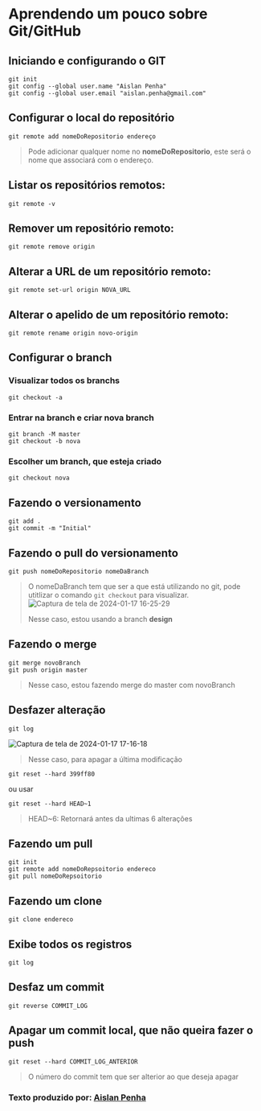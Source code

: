 # Aprendendo um pouco sobre Git/GitHub
## Iniciando e configurando o GIT
```
git init
git config --global user.name "Aislan Penha"
git config --global user.email "aislan.penha@gmail.com"

```
## Configurar o local do repositório
```
git remote add nomeDoRepositorio endereço

```
>Pode adicionar qualquer nome no **nomeDoRepositorio**, este será o nome que associará com o endereço.

## Listar os repositórios remotos:
```
git remote -v

```
## Remover um repositório remoto:
```
git remote remove origin

```
## Alterar a URL de um repositório remoto:
```
git remote set-url origin NOVA_URL

```
## Alterar o apelido de um repositório remoto:
```
git remote rename origin novo-origin

```
## Configurar o branch
### Visualizar todos os branchs
```
git checkout -a
```
### Entrar na branch e criar nova branch
```
git branch -M master
git checkout -b nova
```
### Escolher um branch, que esteja criado
```
git checkout nova
```
## Fazendo o versionamento
```
git add .
git commit -m "Initial"
```
## Fazendo o pull do versionamento
```
git push nomeDoRepositorio nomeDaBranch
```
>O nomeDaBranch tem que ser a que está utilizando no git, pode utitlizar o comando `git checkout` para visualizar.
![Captura de tela de 2024-01-17 16-25-29](https://github.com/AislanPenha/github/assets/130594608/96c7704a-539c-4c36-9927-bb6374b82908)
>
>Nesse caso, estou usando a branch **design**
## Fazendo o merge
```
git merge novoBranch
git push origin master
```
>Nesse caso, estou fazendo merge do master com novoBranch
## Desfazer alteração
```
git log
```
![Captura de tela de 2024-01-17 17-16-18](https://github.com/AislanPenha/github/assets/130594608/9eb798a6-de50-4225-a11d-dee7b0dc6d4e)
>
>Nesse caso, para apagar a última modificação
```
git reset --hard 399ff80
```
ou usar
```
git reset --hard HEAD~1
```
> HEAD~6: Retornará antes da ultimas 6 alterações
## Fazendo um pull
```
git init
git remote add nomeDoRepsoitorio endereco
git pull nomeDoRepsoitorio
```
## Fazendo um clone
```
git clone endereco
```
## Exibe todos os registros
```
git log
```
## Desfaz um commit 
```
git reverse COMMIT_LOG
```
## Apagar um commit local, que não queira fazer o push
```
git reset --hard COMMIT_LOG_ANTERIOR
```
> O número do commit tem que ser alterior ao que deseja apagar
### Texto produzido por: [Aislan Penha](https://github.com/AislanPenha)
